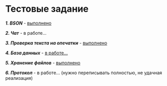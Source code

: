 # Тестовые задание

**_1. BSON_** - [выполнено](https://github.com/SergeiNevostruev/backend_marathon_Lad/tree/main/bson)

**_2. Чат_** - в работе...

**_3. Проверка текста на опечатки_** - [выполнено](https://github.com/SergeiNevostruev/backend_marathon_Lad/tree/main/checking_for_typos)

**_4. База данных_** - [в работе...](https://github.com/SergeiNevostruev/backend_marathon_Lad/tree/main/easyDB)

**_5. Хранение файлов_** - [выполнено](https://github.com/SergeiNevostruev/backend_marathon_Lad/tree/main/file_storage)

**_6. Протокол_** - в работе... (нужно переписывать полностью, не удачная реализация)
